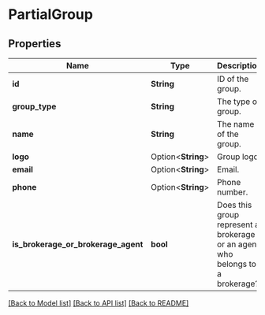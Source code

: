 # PartialGroup

## Properties

Name | Type | Description | Notes
------------ | ------------- | ------------- | -------------
**id** | **String** | ID of the group. | 
**group_type** | **String** | The type of group. | 
**name** | **String** | The name of the group. | 
**logo** | Option<**String**> | Group logo. | [optional]
**email** | Option<**String**> | Email. | [optional]
**phone** | Option<**String**> | Phone number. | [optional]
**is_brokerage_or_brokerage_agent** | **bool** | Does this group represent a brokerage or an agent who belongs to a brokerage? | 

[[Back to Model list]](../README.md#documentation-for-models) [[Back to API list]](../README.md#documentation-for-api-endpoints) [[Back to README]](../README.md)


